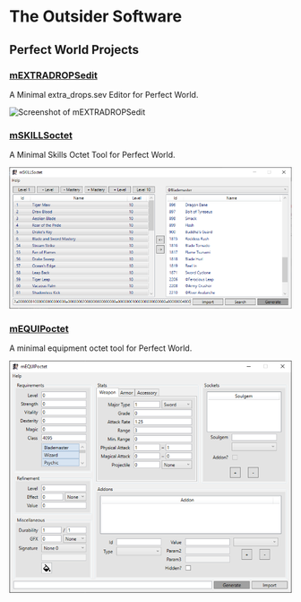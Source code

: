 # The Outsider Software

## Perfect World Projects

### [mEXTRADROPSedit](https://github.com/theoutsidersoftware/mEXTRADROPSedit)

A Minimal extra_drops.sev Editor for Perfect World.

![Screenshot of mEXTRADROPSedit](https://github.com/theoutsidersoftware/mEXTRADROPSedit/raw/master/img/main.png)

### [mSKILLSoctet](https://github.com/theoutsidersoftware/mSKILLSoctet)

A Minimal Skills Octet Tool for Perfect World.

![Screenshot of mSKILLSoctet](https://github.com/theoutsidersoftware/mSKILLSoctet/raw/master/img/main.png)

### [mEQUIPoctet](https://github.com/theoutsidersoftware/mEQUIPoctet)

A minimal equipment octet tool for Perfect World. 

![Screenshot of mEQUIPoctet](https://github.com/theoutsidersoftware/mEQUIPoctet/raw/master/img/main.png)
